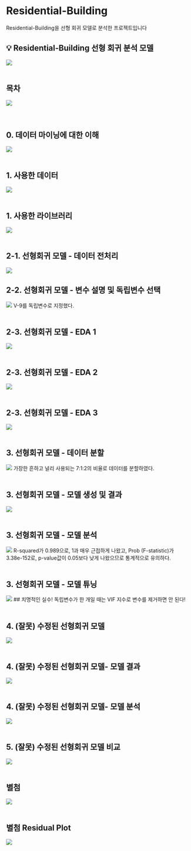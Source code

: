# Residential-Building
Residential-Building을 선형 회귀 모델로 분석한 프로젝트입니다
<br/>
<aside>
<h2>💡  Residential-Building 선형 회귀 분석 모델</h2>
<img src=https://github.com/user-attachments/assets/1ccce030-5b11-4ab8-b64f-c0bf6f72cc25>
<br/>
<br/>
  
<h2>목차</h2>
<img src=https://github.com/user-attachments/assets/89256db5-43be-4e1a-b24e-a01361f14800>
</aside>
<br/>
<br/>

<h2>0. 데이터 마이닝에 대한 이해</h2>
<img src=https://github.com/user-attachments/assets/cd287396-cfef-4b4a-9c23-ae80074488a6>
<br/>
<br/>

<h2>1. 사용한 데이터</h2>
<img src=https://github.com/user-attachments/assets/76f0bad9-003e-48d8-b35a-99c8727131e6>
<br/>
<br/>

<h2>1. 사용한 라이브러리</h2>
<img src=https://github.com/user-attachments/assets/2ff1097e-2188-4e97-9966-6341c21dd8a7>
<br/>
<br/>

<h2>2-1. 선형회귀 모델 - 데이터 전처리</h2>
<img src=https://github.com/user-attachments/assets/e5d75b0f-226d-4a2d-a070-09cf1bbb68ad?
<br/>
<br/>

<h2>2-2. 선형회귀 모델 - 변수 설명 및 독립변수 선택</h2>
<img src=https://github.com/user-attachments/assets/e5d75b0f-226d-4a2d-a070-09cf1bbb68ad??>
V-9를 독립변수로 지정했다.
<br/>
<br/>

<h2>2-3. 선형회귀 모델 - EDA 1</h2>
<img src=https://github.com/user-attachments/assets/80418d67-064b-4b8b-93f0-8f7c465176fd>
<br/>
<br/>

<h2>2-3. 선형회귀 모델 - EDA 2</h2>
<img src=https://github.com/user-attachments/assets/86bcf922-74a4-45f6-b0cc-5b254b710c6f>
<br/>
<br/>

<h2>2-3. 선형회귀 모델 - EDA 3</h2>
<img src=https://github.com/user-attachments/assets/8d29c62f-1eec-4f72-915c-bbdac565bcf5>
<br/>
<br/>


<h2>3. 선형회귀 모델 - 데이터 분할</h2>
<img src=https://github.com/user-attachments/assets/0761402b-00b5-4d0f-8e88-c196b3abc910>
가장한 흔하고 널리 사용되는 7:1:2의 비율로 데이터를 분할하였다.
<br/>
<br/>

<h2>3. 선형회귀 모델 - 모델 생성 및 결과</h2>
<img src=https://github.com/user-attachments/assets/5d6cb8df-e8a4-4bce-b940-056a6f8ba99b>
<br/>
<br/>


<h2>3. 선형회귀 모델 - 모델 분석</h2>
<img src=https://github.com/user-attachments/assets/b4706aed-851e-4478-92e4-629a0207fbd3>
R-squared가 0.989으로, 1과 매우 근접하게 나왔고, Prob (F-statistic)가 3.38e-152로, p-value값이 0.05보다 낮게 나왔으므로 통계적으로 유의하다.
<br/>
<br/>

<h2>3. 선형회귀 모델 - 모델 튜닝</h2>
<img src=https://github.com/user-attachments/assets/181f90b3-b5c4-4723-8c27-355944272ce3>
## 치명적인 실수! 독립변수가 한 개일 때는 VIF 지수로 변수를 제거하면 안 된다!
<br/>
<br/>


<h2>4. (잘못) 수정된 선형회귀 모델</h2>
<img src=https://github.com/user-attachments/assets/28004b37-7b4a-4ced-8200-22778fab78f2>
<br/>
<br/>


<h2>4. (잘못) 수정된 선형회귀 모델- 모델 결과</h2>
<img src=https://github.com/user-attachments/assets/8c92bedf-a310-4ced-aeca-ca80f6c2bd1e>
<br/>
<br/>

<h2>4. (잘못) 수정된 선형회귀 모델- 모델 분석</h2>
<img src=https://github.com/user-attachments/assets/bf873a70-f76f-47ed-b104-3e3a1f9548c8>
<br/>
<br/>


<h2>5. (잘못) 수정된 선형회귀 모델 비교</h2>
<img src=https://github.com/user-attachments/assets/28169650-5228-478a-ba33-2659762b9a54>
<br/>
<br/>

<h2>별첨</h2>
<img src=https://github.com/user-attachments/assets/59d15da8-183d-4402-a9f8-0b7a4ba504d9>
<br/>
<br/>

<h2>별첨 Residual Plot</h2>
<img src=https://github.com/user-attachments/assets/778d5562-7968-498c-9f50-587b6fe7ec23>
<br/>
<br/>











</aside>

